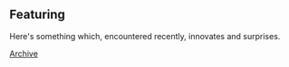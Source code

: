 ## Featuring

Here's something which, encountered recently, innovates and surprises.

[Archive](/pdf/featarch20240104.pdf)
